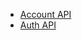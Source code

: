 * [Account API](https://bitbucket.org/joow/joowback/src/25790612db0885f14e6e99f6f3ecd26937124044/doc/account.md?at=master)
* [Auth API](https://bitbucket.org/joow/joowback/src/29ca8b4b5d5822baf2d70dd06beea617b79aa6b6/doc/auth.md?at=master)